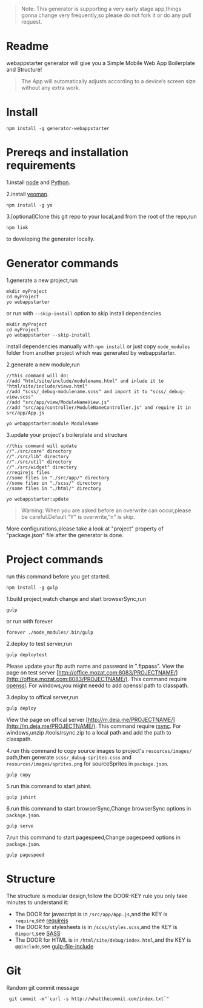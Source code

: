   
  >Note: This generator is supporting a very early stage app,things gonna change very frequently,so please do not fork it or do any pull request.
  
Readme
=================
webappstarter generator will give you a Simple Mobile Web App Boilerplate and Structure!

  >The App will automatically adjusts according to a device’s screen size without any extra work. 

Install
========
```shell
npm install -g generator-webappstarter
```

Prereqs and installation requirements
=====================================
1.install [node](https://nodejs.org/) and [Python](https://www.python.org/).

2.install [yeoman](http://yeoman.io/).
```shell
npm install -g yo
```
3.[optional]Clone this git repo to your local,and from the root of the repo,run
```shell
npm link
```
to developing the generator locally.

Generator commands
==================
1.generate a new project,run

```shell
mkdir myProject
cd myProject
yo webappstarter
```
or run with `--skip-install` option to skip install dependencies

```shell
mkdir myProject
cd myProject
yo webappstarter --skip-install
```
install dependencies manually with `npm install` or just copy `node_modules` folder from another project which was generated by webappstarter.

2.generate a new module,run

```shell
//this command will do:
//add "html/site/include/modulename.html" and inlude it to "html/site/include/views.html"
//add "scss/_debug-modulename.scss" and import it to "scss/_debug-view.scss"
//add "src/app/view/ModuleNameView.js"
//add "src/app/controller/ModuleNameController.js" and require it in src/app/App.js

yo webappstarter:module ModuleName
```
3.update your project's boilerplate and structure

```shell
//this command will update
//"./src/core" directory
//"./src/lib" directory
//"./src/util" directory
//"./src/widget" directory
//reqirejs files
//some files in "./src/app/" directory
//some files in "./scss/" directory
//some files in "./html/" directory

yo webappstarter:update
```
 > Warning: When you are asked before an overwrite can occur,please be careful.Default "Y" is overwrite,"n" is skip.
 

More configurations,please take a look at "project" property of "package.json" file after the generator is done.

Project commands
=================
run this command before you get started.

```shell
npm install -g gulp
```

1.build project,watch change and start browserSync,run

```shell
gulp
```
or run with forever
```shell
forever ./node_modules/.bin/gulp
```
2.deploy to test server,run

```shell
gulp deploytest
```
Please update your ftp auth name and password in ".ftppass".
View the page on test server [http://office.mozat.com:8083/PROJECTNAME/](http://office.mozat.com:8083/PROJECTNAME/).
This command require [openssl](https://www.openssl.org/).
For windows,you might needd to add openssl path to classpath.


3.deploy to offical server,run

```shell
gulp deploy
```
View the page on offical server [http://m.deja.me/PROJECTNAME/](http://m.deja.me/PROJECTNAME/).
This command require [rsync](https://rsync.samba.org/).
For windows,unzip  /tools/rsync.zip to a local path and add the path to classpath.

4.run this command to copy source images to project's `resources/images/` path,then generate `scss/_dubug-sprites.csss` and `resources/images/sprites.png` for sourceSprites in `package.json`.

```shell
gulp copy
``` 

5.run this command to start jshint.

```shell
gulp jshint
```

6.run this command to start browserSync,Change browserSync options in `package.json`.

```shell
gulp serve
``` 

7.run this command to start pagespeed,Change pagespeed options in `package.json`.

```shell
gulp pagespeed
``` 

Structure
================
The structure is modular design,follow the DOOR-KEY rule you only take minutes to understand it:
  * The DOOR for javascript is in ```/src/app/App.js```,and the KEY is ```require```,see [requirejs](http://requirejs.org/)
  * The DOOR for stylesheets is in ```/scss/styles.scss```,and the KEY is ```@import```,see [SASS](http://sass-lang.com/)
  * The DOOR for HTML is in ```/html/site/debug/index.html```,and the KEY is ```@@include```,see [gulp-file-include](https://www.npmjs.com/package/gulp-file-include)
  

Git
==========
Random git commit message

```shell
 git commit -m"`curl -s http://whatthecommit.com/index.txt`"
 ```
